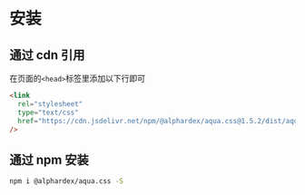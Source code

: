 # 安装

## 通过 cdn 引用

在页面的`<head>`标签里添加以下行即可

```html
<link
  rel="stylesheet"
  type="text/css"
  href="https://cdn.jsdelivr.net/npm/@alphardex/aqua.css@1.5.2/dist/aqua.min.css"
/>
```

## 通过 npm 安装

```sh
npm i @alphardex/aqua.css -S
```
